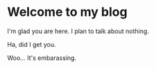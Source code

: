 # Welcome to my blog

I'm glad you are here. I plan to talk about nothing.

Ha, did I get you.

Woo... It's embarassing.
